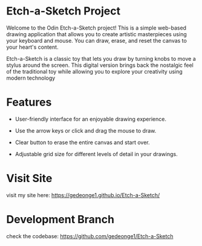 # Etch-a-Sketch Project
Welcome to the Odin Etch-a-Sketch project! This is a simple web-based drawing application that allows you to create artistic masterpieces using your keyboard and mouse. You can draw, erase, and reset the canvas to your heart's content.

Etch-a-Sketch is a classic toy that lets you draw by turning knobs to move a stylus around the screen. This digital version brings back the nostalgic feel of the traditional toy while allowing you to explore your creativity using modern technology

# Features
 - User-friendly interface for an enjoyable drawing experience.

 - Use the arrow keys or click and drag the mouse to draw.

 - Clear button to erase the entire canvas and start over.

 - Adjustable grid size for different levels of detail in your drawings.

 # Visit Site
 visit my site here: https://gedeonge1.github.io/Etch-a-Sketch/

 # Development Branch
 check the codebase: https://github.com/gedeonge1/Etch-a-Sketch